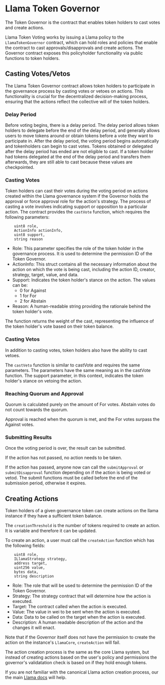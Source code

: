 # Llama Token Governor

The Token Governor is the contract that enables token holders to cast votes and create actions.

Llama Token Voting works by issuing a Llama policy to the `LlamaTokenGovernor` contract, which can hold roles and policies that enable the contract to cast approvals/disapprovals and create actions. The Governor contract exposes this policyholder functionality via public functions to token holders.

## Casting Votes/Vetos

The Llama Token Governor contract allows token holders to participate in the governance process by casting votes or vetoes on actions. This functionality is crucial for the decentralized decision-making process, ensuring that the actions reflect the collective will of the token holders.

### Delay Period

Before voting begins, there is a delay period. The delay period allows token holders to delegate before the end of the delay period, and generally allows users to move tokens around or obtain tokens before a vote they want to participate in. After the delay period, the voting period begins automatically and tokenholders can begin to cast votes. Tokens obtained or delegated after the delay period has ended are not eligible to cast. If a token holder had tokens delegated at the end of the delay period and transfers them afterwards, they are still able to cast because these values are checkpointed.

### Casting Votes

Token holders can cast their votes during the voting period on actions created within the Llama governance system if the Governor holds the approval or force approval role for the action's strategy. The process of casting a vote involves indicating support or opposition to a particular action. The contract provides the `castVote` function, which requires the following parameters:

```solidity
    uint8 role,
    ActionInfo actionInfo,
    uint8 support,
    string reason
```

- Role: This parameter specifies the role of the token holder in the governance process. It is used to determine the permission ID of the Token Governor.
- ActionInfo: This struct contains all the necessary information about the action on which the vote is being cast, including the action ID, creator, strategy, target, value, and data.
- Support: Indicates the token holder's stance on the action. The values can be:
  - 0 for Against
  - 1 for For
  - 2 for Abstain
- Reason: A human-readable string providing the rationale behind the token holder's vote.

The function returns the weight of the cast, representing the influence of the token holder's vote based on their token balance.

### Casting Vetos

In addition to casting votes, token holders also have the ability to cast vetoes.

The `castVeto` function is similar to castVote and requires the same parameters. The parameters have the same meaning as in the castVote function. The support parameter, in this context, indicates the token holder's stance on vetoing the action.

### Reaching Quorum and Approval

Quorum is calculated purely on the amount of For votes. Abstain votes do not count towards the quorum.

Approval is reached when the quorum is met, and the For votes surpass the Against votes.

### Submitting Results

Once the voting period is over, the result can be submitted.

If the action has not passed, no action needs to be taken.

If the action has passed, anyone now can call the `submitApproval` or `submitDisapproval` function depending on if the action is being voted or vetod. The submit functions must be called before the end of the submission period, otherwise it expires.

## Creating Actions

Token holders of a given governance token can create actions on the llama instance if they have a sufficient token balance.

The `creationThreshold` is the number of tokens required to create an action. It is variable and therefore it can be updated.

To create an action, a user must call the `createAction` function which has the following fields:

```solidity
    uint8 role,
    ILlamaStrategy strategy,
    address target,
    uint256 value,
    bytes data,
    string description
```

- Role: The role that will be used to determine the permission ID of the Token Governor.
- Strategy: The strategy contract that will determine how the action is executed.
- Target: The contract called when the action is executed.
- Value: The value in wei to be sent when the action is executed.
- Data: Data to be called on the target when the action is executed.
- Description: A human readable description of the action and the changes it will enact.

Note that if the Governor itself does not have the permission to create the action on the instance's `LlamaCore`, `createAction` will fail.
  
The action creation process is the same as the core Llama system, but instead of creating actions based on the user's policy and permissions the governor's validatation check is based on if they hold enough tokens.

If you are not familiar with the canonical Llama action creation process, our the main [Llama docs](https://github.com/llamaxyz/llama/tree/main/docs) will help.
